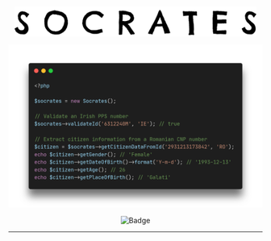 <p align="center">
    <img src="https://raw.githubusercontent.com/AlexOlival/socrates/docs/docs/logo.png" alt="Socrates logo" width="480">
</p>
<p align="center">
    <img src="https://raw.githubusercontent.com/AlexOlival/socrates/docs/docs/example.png" alt="Usage example" width="800">
</p>
<p align="center">
    <img src="https://github.com/AlexOlival/socrates/workflows/Build/badge.svg" alt="Badge">
</p>

------
